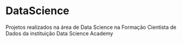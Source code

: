 # DataScience
Projetos realizados na área de Data Science na Formação Cientista de Dados da instituição Data Science Academy

